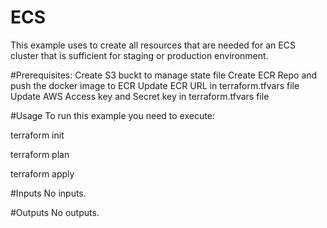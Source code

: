 # ECS
This example uses to create all resources that are needed for an ECS cluster that is sufficient for staging or production environment.

#Prerequisites:
Create S3 buckt to manage state file
Create ECR Repo and push the docker image to ECR
Update ECR URL in terraform.tfvars file
Update AWS Access key and Secret key in terraform.tfvars file

#Usage
To run this example you need to execute:

terraform init

terraform plan

terraform apply

#Inputs
No inputs.

#Outputs
No outputs.
